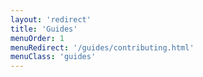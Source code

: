 ```yaml
---
layout: 'redirect'
title: 'Guides'
menuOrder: 1
menuRedirect: '/guides/contributing.html'
menuClass: 'guides'
---
```

